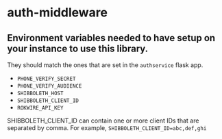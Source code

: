 # auth-middleware

## Environment variables needed to have setup on your instance to use this library.

They should match the ones that are set in the `authservice` flask app.

- `PHONE_VERIFY_SECRET`
- `PHONE_VERIFY_AUDIENCE`
- `SHIBBOLETH_HOST`
- `SHIBBOLETH_CLIENT_ID`
- `ROKWIRE_API_KEY`

SHIBBOLETH_CLIENT_ID can contain one or more client IDs that are separated by comma.
For example, `SHIBBOLETH_CLIENT_ID=abc,def,ghi`

